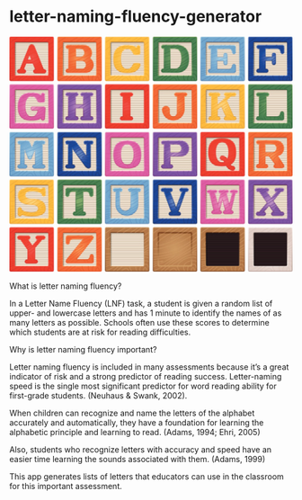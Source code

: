 # letter-naming-fluency-generator
<img src=Readme-Images/letters.jpg width=1000></img>

What is letter naming fluency?

In a Letter Name Fluency (LNF) task, a student is given a random list of upper- and lowercase letters and has 1 minute to identify the names of as many letters as possible. Schools often use these scores to determine which students are at risk for reading difficulties.

Why is letter naming fluency important? 

Letter naming fluency is included in many assessments because it’s a great indicator of risk and a strong predictor of reading success. Letter-naming speed is the single most significant predictor for word reading ability for first-grade students. (Neuhaus & Swank, 2002).  

When children can recognize and name the letters of the alphabet accurately and automatically, they have a foundation for learning the alphabetic principle and learning to read. (Adams, 1994; Ehri, 2005)

Also, students who recognize letters with accuracy and speed have an easier time learning the sounds associated with them. (Adams, 1999)

This app generates lists of letters that educators can use in the classroom for this important assessment.
